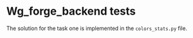 # Wg_forge_backend tests
The solution for the task one is implemented in the `colors_stats.py` file.
